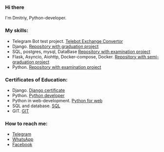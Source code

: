 ### Hi there

I'm Dmitriy, Python-developer.

### My skills:
- Telegram Bot test project. [Telebot Exchange Convertor](https://github.com/ZverevDmitriyZDV/Telebot_for_banks_rates)
- Django. [Repository with graduation project](https://github.com/ZverevDmitriyZDV/ZDV_Diploma_DRF_backend)
- SQL, postgres, mysql, DataBase [Repository with examination project](https://github.com/ZverevDmitriyZDV/ZDV-Diploma-VK-SQL-Request)
- Flask, Asyncio, Aiohttp, Docker-compose, Docker. [Repository with semi-graduation project](https://github.com/ZverevDmitriyZDV/HW-Terminal-simple_crud-doker-heroku)
- Python. [Repository with examination project](https://github.com/ZverevDmitriyZDV/ZDV-Diploma-Yandex-VK-Copy/blob/main/diplom.py)

### Сertificates of Education:
- Django. [Django certificate](https://github.com/ZverevDmitriyZDV/Netology_Certificates_of_Education/blob/main/Python%20DJANGO.pdf)
- Python. [Python developer](https://github.com/ZverevDmitriyZDV/Netology_Certificates_of_Education/blob/main/Python%20developer.pdf)
- Python in web-development. [Python for web](https://github.com/ZverevDmitriyZDV/Netology_Certificates_of_Education/blob/main/Python%20in%20Web.pdf)
- SQL and database. [SQL](https://github.com/ZverevDmitriyZDV/Netology_Certificates_of_Education/blob/main/Python%20SQl%20DataBase.pdf)
- GIT. [GIT](https://github.com/ZverevDmitriyZDV/Netology_Certificates_of_Education/blob/main/Python%20GIT.pdf)

### How to reach me: 
- [Telegram](https://t.me/ZverevDmitriy)
- [WhatsApp](https://wa.me/79167043794)
- [Facebook](https://www.facebook.com/profile.php?id=100025368426971)
<!--
**ZverevDmitriyZDV/ZverevDmitriyZDV** is a ✨ _special_ ✨ repository because its `README.md` (this file) appears on your GitHub profile.

Here are some ideas to get you started:

- 🔭 I’m currently working on ...
- 🌱 I’m currently learning ...
- 👯 I’m looking to collaborate on ...
- 🤔 I’m looking for help with ...
- 💬 Ask me about ...
- 📫 How to reach me: ...
- 😄 Pronouns: ...
- ⚡ Fun fact: ...

